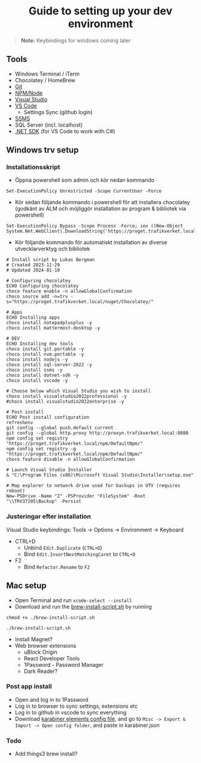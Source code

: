 <div align="center">
  
# Guide to setting up your dev environment
</div>

> **Note:** Keybindings for windows coming later

## Tools
- Windows Terminal / iTerm
- Chocolatey / HomeBrew
- [Git](https://git-scm.com/downloads)
- [NPM/Node](https://nodejs.org/en/download)
- [Visual Studio](https://visualstudio.microsoft.com/downloads/)
- [VS Code](https://code.visualstudio.com/Download)
  - Settings Sync (github login)
- [SSMS](https://learn.microsoft.com/en-us/sql/ssms/download-sql-server-management-studio-ssms?view=sql-server-ver16)
- SQL Server (incl. localhost)
- [.NET SDK](https://dotnet.microsoft.com/en-us/download) (for VS Code to work with C#)


## Windows trv setup
### Installationsskript
- Öppna powershell som admin och kör nedan kommando
```
Set-ExecutionPolicy Unrestricted -Scope CurrentUser -Force
```
- Kör sedan följande kommando i powershell för att installera chocolatey (godkänt av ALM och möjliggör installation av program & bibliotek via powershell)

```
Set-ExecutionPolicy Bypass -Scope Process -Force; iex ((New-Object System.Net.WebClient).DownloadString('https://proget.trafikverket.local/endpoints/ChocolateyInstall/content/install.ps1'))
```
- Kör följande kommando för automatiskt installation av diverse utvecklarverktyg och bibliotek
```
# Install script by Lukas Bergman
# Created 2023-11-29
# Updated 2024-01-10

# Configuring chocolatey
ECHO Configuring chocolatey
choco feature enable -n allowGlobalConfirmation
choco source add -n=trv -s="https://proget.trafikverket.local/nuget/Chocolatey/"

# Apps
ECHO Installing apps
choco install notepadplusplus -y
choco install mattermost-desktop -y

# DEV
ECHO Installing dev tools
choco install git.portable -y
choco install nvm.portable -y
choco install nodejs -y
choco install sql-server-2022 -y
choco install ssms -y
choco install dotnet-sdk -y
choco install vscode -y

# Choose below which Visual Studio you wish to install
choco install visualstudio2022professional -y
#choco install visualstudio2022enterprise -y

# Post install
ECHO Post install configuration
refreshenv
git config --global push.default current
git config --global http.proxy http://proxyn.trafikverket.local:8080
npm config set registry "https://proget.trafikverket.local/npm/DefaultNpm/"
npm config set registry -g "https://proget.trafikverket.local/npm/DefaultNpm/"
choco feature disable -n allowGlobalConfirmation

# Launch Visual Studio Installer
& "C:\Program Files (x86)\Microsoft Visual Studio\Installer\setup.exe"

# Map explorer to network drive used for backups in UTV (requires reboot)
New-PSDrive -Name "Z" -PSProvider "FileSystem" -Root "\\TRV37205\Backup" -Persist
```

### Justeringar efter installation
Visual Studio keybindings:
Tools -> Options -> Environment -> Keyboard
- CTRL+D
  - Unbind `Edit.Duplicate` (`CTRL+D`)
  - Bind `Edit.InsertNextMatchingCaret` to `CTRL+D`
- F2
  - Bind `Refactor.Rename` to `F2`

## Mac setup
- Open Terminal and run `xcode-select --install`
- Download and run the [brew-install-script.sh](https://github.com/lukasbergman/dev-setup/blob/main/brew-install-script.sh) by running
```
chmod +x ./brew-install-script.sh

./brew-install-script.sh
```
- Install Magnet?
- Web browser extensions
  - uBlock Origin
  - React Developer Tools
  - 1Password - Password Manager
  - Dark Reader?

### Post app install
- Open and log in to 1Password
- Log in to browser to sync settings, extensions etc
- Log in to github in vscode to sync everything
- Download [karabiner elements config file](https://github.com/lukasbergman/dev-setup/blob/main/karabiner.json), and go to `Misc -> Export & Import -> Open config folder`, and paste in karabiner.json

### Todo
- Add things3 brew install?
